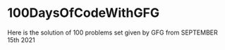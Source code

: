 # 100DaysOfCodeWithGFG
Here is the solution of 100 problems set given by GFG from SEPTEMBER 15th 2021 
